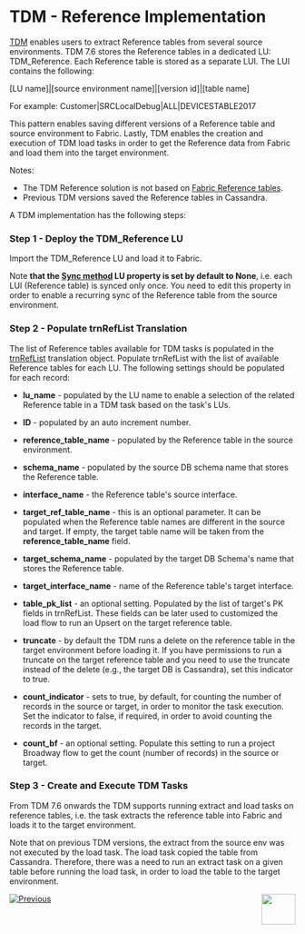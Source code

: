 # TDM - Reference Implementation

<a href="https://www.k2view.com/products/test-data-management/" target="_blank">TDM</a> enables users to extract Reference tables from several source environments. TDM 7.6 stores the Reference tables in a dedicated LU: TDM_Reference. Each Reference table is stored as a separate LUI. The LUI contains the following:

[LU name]|[source environment name]|[version id]|[table name]

For example:  Customer|SRCLocalDebug|ALL|DEVICESTABLE2017

This pattern enables saving different versions of a Reference table and source environment to Fabric. Lastly, TDM enables the creation and execution of TDM load tasks in order to get the Reference data from Fabric and load them into the target environment. 

Notes: 

- The TDM Reference solution is not based on [Fabric Reference tables](/articles/22_reference(commonDB)_tables/01_fabric_commonDB_overview.md).
- Previous TDM versions saved the Reference tables in Cassandra. 

A TDM implementation has the following steps:

### Step 1 - Deploy the TDM_Reference LU

Import the TDM_Reference LU and load it to Fabric.

Note **that the [Sync method](/articles/14_sync_LU_instance/04_sync_methods.md) LU property is set by default to None**, i.e. each LUI (Reference table) is synced only once. You need to edit this property in order to enable a recurring sync of the Reference table from the source environment. 

### Step 2 - Populate trnRefList Translation

The list of Reference tables available for TDM tasks is populated in the [trnRefList](04_fabric_tdm_library.md#trnreflist) translation object. Populate trnRefList with the list of available Reference tables for each LU. The following settings should be populated for each record:

- **lu_name** - populated by the LU name to enable a selection of the related Reference table in a TDM task based on the task's LUs.

- **ID** - populated by an auto increment number.

- **reference_table_name** - populated by the Reference table in the source environment.

- **schema_name** - populated by the source DB schema name that stores the Reference table.

- **interface_name** - the Reference table's source interface.

- **target_ref_table_name** - this is an optional parameter. It can be populated when the Reference table names are different in the source and target. If empty, the target table name will be taken from the **reference_table_name** field.

- **target_schema_name** - populated by the target DB Schema's name that stores the Reference table.

- **target_interface_name** - name of the Reference table's target interface. 

- **table_pk_list** - an optional setting. Populated by the list of target's PK fields in trnRefList. These fields can be later used to customized the load flow to run an Upsert on the target reference table.

- **truncate** - by default the TDM runs a delete on the reference table in the target environment before loading it. If you have permissions to run a truncate on the target reference table and you need to use the truncate instead of the delete (e.g., the target DB is Cassandra), set this indicator to true.

- **count_indicator** - sets to true, by default, for counting the number of records in the source or target, in order to monitor the task execution. Set the indicator to false, if required, in order to avoid counting the records in the target.

- **count_bf** - an optional setting. Populate this setting to run a project Broadway flow to get the count (number of records) in the source or target. 

  

### Step 3 - Create and Execute TDM Tasks

From TDM 7.6 onwards the TDM supports running extract and load tasks on reference tables, i.e. the task extracts the reference table into Fabric and loads it to the target environment. 

Note that on previous TDM versions, the extract from the source env was not executed by the load task. The load task copied the table from Cassandra. Therefore, there was a need to run an extract task on a given table before running the load task, in order to load the table to the target environment.

[![Previous](/articles/images/Previous.png)](08_tdm_implement_delete_of_entities.md)[<img align="right" width="60" height="54" src="/articles/images/Next.png">](10_tdm_generic_broadway_flows.md)





